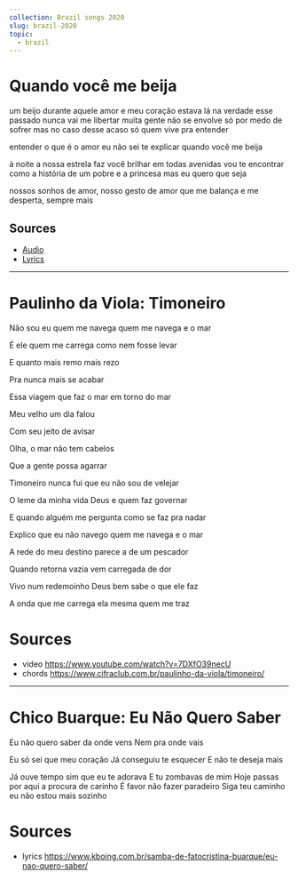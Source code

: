 ```yaml
---
collection: Brazil songs 2020
slug: brazil-2020
topic:
  - brazil
---
```


# Quando você me beija

um beijo durante aquele amor e meu coração estava lá
na verdade esse passado nunca vai me libertar
muita gente não se envolve só por medo de sofrer
mas no caso desse acaso só quem vive pra entender

entender o que é o amor eu não sei te explicar
quando você me beija

à noite a nossa estrela faz você brilhar
em todas avenidas vou te encontrar
como a história de um pobre e a princesa
mas eu quero que seja

nossos sonhos de amor, nosso gesto de amor
que me balança e me desperta, sempre mais

## Sources
- [Audio](https://www.youtube.com/watch?v=OfIM0uBIPpg)
- [Lyrics](https://www.cifraclub.com.br/art-popular/quando-voce-me-beija/)

---

# Paulinho da Viola: Timoneiro

Não sou eu quem me navega  quem me navega e o mar

É ele quem me carrega  como nem fosse levar


E quanto mais remo mais rezo

Pra nunca mais se acabar

Essa viagem que faz o mar em torno do mar

Meu velho um dia falou

Com seu jeito de avisar

Olha, o mar não tem cabelos

Que a gente possa agarrar


Timoneiro nunca fui que eu não sou de velejar

O leme da minha vida Deus e quem faz governar

E quando alguém me pergunta como se faz pra nadar

Explico que eu não navego quem me navega e o mar


A rede do meu destino parece a de um pescador

Quando retorna vazia vem carregada de dor

Vivo num redemoinho Deus bem sabe o que ele faz

A onda que me carrega ela mesma  quem me traz

# Sources
- video https://www.youtube.com/watch?v=7DXfO39necU
- chords https://www.cifraclub.com.br/paulinho-da-viola/timoneiro/

---

# Chico Buarque: Eu Não Quero Saber

Eu não quero saber da onde vens 
Nem pra onde vais

Eu só sei que meu coração 
Já conseguiu te esquecer 
E não te deseja mais

Já ouve tempo sim que eu te adorava 
E tu zombavas de mim 
Hoje passas por aqui a procura de carinho 
É favor não fazer paradeiro 
Siga teu caminho eu não estou mais sozinho 

# Sources
- lyrics https://www.kboing.com.br/samba-de-fatocristina-buarque/eu-nao-quero-saber/
